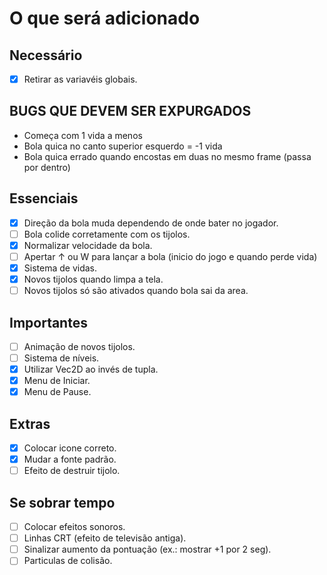 # O que será adicionado

## Necessário
- [X] Retirar as variavéis globais.

## **BUGS QUE DEVEM SER EXPURGADOS**
- Começa com 1 vida a menos
- Bola quica no canto superior esquerdo = -1 vida
- Bola quica errado quando encostas em duas no mesmo frame (passa por dentro)

## Essenciais
- [X] Direção da bola muda dependendo de onde bater no jogador.
- [ ] Bola colide corretamente com os tijolos.
- [X] Normalizar velocidade da bola.
- [ ] Apertar ↑ ou W para lançar a bola (inicio do jogo e quando perde vida)
- [X] Sistema de vidas.
- [X] Novos tijolos quando limpa a tela.
- [ ] Novos tijolos só são ativados quando bola sai da area.

## Importantes 
- [ ] Animação de novos tijolos.
- [ ] Sistema de níveis.
- [X] Utilizar Vec2D ao invés de tupla.
- [X] Menu de Iniciar.
- [X] Menu de Pause.

## Extras
- [X] Colocar icone correto.
- [X] Mudar a fonte padrão.
- [ ] Efeito de destruir tijolo.

## Se sobrar tempo
- [ ] Colocar efeitos sonoros.
- [ ] Linhas CRT (efeito de televisão antiga).
- [ ] Sinalizar aumento da pontuação (ex.: mostrar +1 por 2 seg).
- [ ] Particulas de colisão.
